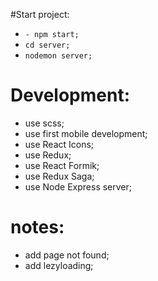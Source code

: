 #Start project:
- `- npm start;`
 - `cd server;`
 - `nodemon server;`

# Development:

- use scss;
- use first mobile development;
- use React Icons;
- use Redux;
- use React Formik;
- use Redux Saga;
- use Node Express server;


# notes:
- add page not found;
- add lezyloading;


